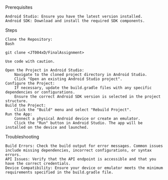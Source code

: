 Prerequisites

    Android Studio: Ensure you have the latest version installed.
    Android SDK: Download and install the required SDK components.

Steps

    Clone the Repository:
    Bash

    git clone <JT004xD/FinalAssignment>

    Use code with caution.

    Open the Project in Android Studio:
        Navigate to the cloned project directory in Android Studio.
        Click "Open an existing Android Studio project".
    Configure the Project:
        If necessary, update the build.gradle files with any specific dependencies or configurations.
        Ensure the correct Android SDK version is selected in the project structure.
    Build the Project:
        Click the "Build" menu and select "Rebuild Project".
    Run the App:
        Connect a physical Android device or create an emulator.
        Click the "Run" button in Android Studio. The app will be installed on the device and launched.

Troubleshooting

    Build Errors: Check the build output for error messages. Common issues include missing dependencies, incorrect configurations, or syntax errors.
    API Issues: Verify that the API endpoint is accessible and that you have the correct credentials.
    Device Compatibility: Ensure your device or emulator meets the minimum requirements specified in the build.gradle file.